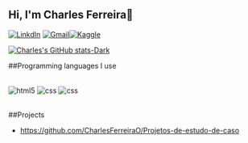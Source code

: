 ## Hi, I'm Charles Ferreira👋

[![LinkdIn](https://img.shields.io/badge/LinkedIn-0077B5?style=for-the-badge&logo=linkedin&logoColor=white)](https://www.linkedin.com/in/charles-ferreira-2244ab26a/)
[![Gmail](https://img.shields.io/badge/Gmail-D14836?style=for-the-badge&logo=gmail&logoColor=white)](https://mail.google.com/mail/u/0/?tab=rm&ogbl#inbox)[![Kaggle](https://img.shields.io/badge/Kaggle-20BEFF?style=for-the-badge&logo=Kaggle&logoColor=white)](https://www.kaggle.com/charlesferreira/competitions)

[![Charles's GitHub stats-Dark](https://github-readme-stats.vercel.app/api?username=CharlesFerreiraO&show_icons=true&theme=dark#gh-dark-mode-only)](https://github.com/anuraghazra/github-readme-stats#gh-dark-mode-only)



##Programming languages ​​I use
<div style="display: inline_block"><br/>
    <img align="center" alt="html5" src="https://img.shields.io/badge/R-276DC3?style=for-the-badge&logo=r&logoColor=white" />
<img align="center" alt="css" src="https://img.shields.io/badge/MySQL-00000F?style=for-the-badge&logo=mysql&logoColor=white" />
<img align="center" alt="css" src="https://img.shields.io/badge/Python-3776AB?style=for-the-badge&logo=python&logoColor=white" />



</div><br/>



##Projects
- https://github.com/CharlesFerreiraO/Projetos-de-estudo-de-caso




